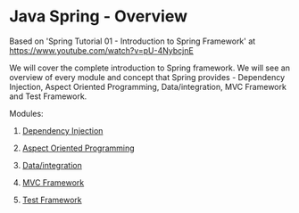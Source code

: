 # Java Spring - Overview

Based on 'Spring Tutorial 01 - Introduction to Spring Framework' at https://www.youtube.com/watch?v=pU-4NybcjnE

We will cover the complete introduction to Spring framework. We will see an overview of every module and concept that Spring provides - Dependency Injection, Aspect Oriented Programming, Data/integration, MVC Framework and Test Framework. 

Modules:

1) [Dependency Injection](../../tree/master/dependency_injection)

2) [Aspect Oriented Programming](../../tree/master/aspect-oriented-programming)

3) [Data/integration](../../tree/master/data-integration)

4) [MVC Framework](../../tree/master/mvc-framework)

5) [Test Framework](../../tree/master/test-framework)
